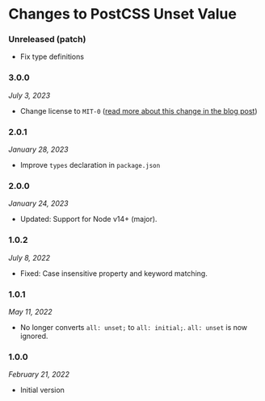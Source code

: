 # Changes to PostCSS Unset Value

### Unreleased (patch)

- Fix type definitions

### 3.0.0

_July 3, 2023_

- Change license to `MIT-0` ([read more about this change in the blog post](https://preset-env.cssdb.org/blog/license-change/))

### 2.0.1

_January 28, 2023_

- Improve `types` declaration in `package.json`

### 2.0.0

_January 24, 2023_

- Updated: Support for Node v14+ (major).

### 1.0.2

_July 8, 2022_

- Fixed: Case insensitive property and keyword matching.

### 1.0.1

_May 11, 2022_

- No longer converts `all: unset;` to `all: initial;`. `all: unset` is now ignored.

### 1.0.0

_February 21, 2022_

- Initial version
